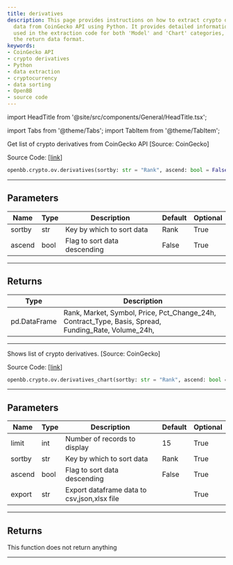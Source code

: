 ```yaml
---
title: derivatives
description: This page provides instructions on how to extract crypto derivatives
  data from CoinGecko API using Python. It provides detailed information on the parameters
  used in the extraction code for both 'Model' and 'Chart' categories, along with
  the return data format.
keywords:
- CoinGecko API
- crypto derivatives
- Python
- data extraction
- cryptocurrency
- data sorting
- OpenBB
- source code
---
```


import HeadTitle from '@site/src/components/General/HeadTitle.tsx';

<HeadTitle title="derivatives - Ov - Crypto - Reference | OpenBB SDK Docs" />

import Tabs from '@theme/Tabs';
import TabItem from '@theme/TabItem';

<Tabs>
<TabItem value="model" label="Model" default>

Get list of crypto derivatives from CoinGecko API [Source: CoinGecko]

Source Code: [[link](https://github.com/OpenBB-finance/OpenBBTerminal/tree/main/openbb_terminal/cryptocurrency/overview/pycoingecko_model.py#L375)]

```python
openbb.crypto.ov.derivatives(sortby: str = "Rank", ascend: bool = False)
```

---

## Parameters

| Name | Type | Description | Default | Optional |
| ---- | ---- | ----------- | ------- | -------- |
| sortby | str | Key by which to sort data | Rank | True |
| ascend | bool | Flag to sort data descending | False | True |


---

## Returns

| Type | Description |
| ---- | ----------- |
| pd.DataFrame | Rank, Market, Symbol, Price, Pct_Change_24h, Contract_Type, Basis, Spread,<br/>Funding_Rate, Volume_24h, |
---

</TabItem>
<TabItem value="view" label="Chart">

Shows  list of crypto derivatives. [Source: CoinGecko]

Source Code: [[link](https://github.com/OpenBB-finance/OpenBBTerminal/tree/main/openbb_terminal/cryptocurrency/overview/pycoingecko_view.py#L645)]

```python
openbb.crypto.ov.derivatives_chart(sortby: str = "Rank", ascend: bool = False, limit: int = 15, export: str = "")
```

---

## Parameters

| Name | Type | Description | Default | Optional |
| ---- | ---- | ----------- | ------- | -------- |
| limit | int | Number of records to display | 15 | True |
| sortby | str | Key by which to sort data | Rank | True |
| ascend | bool | Flag to sort data descending | False | True |
| export | str | Export dataframe data to csv,json,xlsx file |  | True |


---

## Returns

This function does not return anything

---

</TabItem>
</Tabs>
